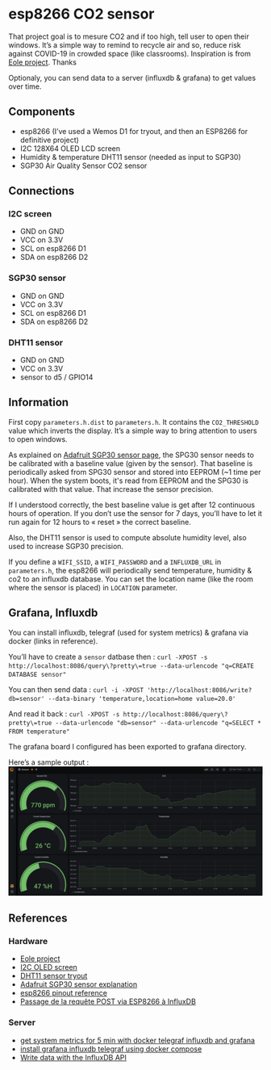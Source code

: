 # esp8266 CO2 sensor

That project goal is to mesure CO2 and if too high, tell user to open their windows.
It’s a simple way to remind to recycle air and so, reduce risk against COVID-19 in crowded space (like classrooms).
Inspiration is from [Eole project](http://lafabrique.centralesupelec.fr/projetco2/). Thanks

Optionaly, you can send data to a server (influxdb & grafana) to get values over time.

## Components

 * esp8266 (I’ve used a Wemos D1 for tryout, and then an ESP8266 for definitive project)
 * I2C 128X64 OLED LCD screen
 * Humidity & temperature DHT11 sensor (needed as input to SGP30)
 * SGP30 Air Quality Sensor CO2 sensor

## Connections

### I2C screen

 * GND on GND
 * VCC on 3.3V
 * SCL on esp8266 D1
 * SDA on esp8266 D2

### SGP30 sensor

 * GND on GND
 * VCC on 3.3V
 * SCL on esp8266 D1
 * SDA on esp8266 D2

### DHT11 sensor

 * GND on GND
 * VCC on 3.3V
 * sensor to d5 / GPIO14

## Information

First copy `parameters.h.dist` to `parameters.h`.
It contains the `CO2_THRESHOLD` value which inverts the display.
It’s a simple way to bring attention to users to open windows.

As explained on  [Adafruit SGP30 sensor page](https://learn.adafruit.com/adafruit-sgp30-gas-tvoc-eco2-mox-sensor/arduino-code), the SPG30 sensor needs to be calibrated with a baseline value (given by the sensor).
That baseline is periodically asked from SPG30 sensor and stored into EEPROM (~1 time per hour).
When the system boots, it's read from EEPROM and the SPG30 is calibrated with that value. That increase the sensor precision.

If I understood correctly, the best baseline value is get after 12 continuous hours of operation. If you don’t use the sensor for 7 days, you’ll have to let it run again for 12 hours to « reset » the correct baseline.

Also, the DHT11 sensor is used to compute absolute humidity level, also used to increase SGP30 precision.

If you define a `WIFI_SSID`, a `WIFI_PASSWORD` and a `INFLUXDB_URL` in `parameters.h`, the esp8266 will periodically send temperature, humidity & co2 to an influxdb database. You can set the location name (like the room where the sensor is placed) in `LOCATION` parameter.

## Grafana, Influxdb

You can install influxdb, telegraf (used for system metrics) & grafana via docker (links in reference).

You’ll have to create a `sensor` datbase then : `curl -XPOST -s http://localhost:8086/query\?pretty\=true --data-urlencode "q=CREATE DATABASE sensor"`

You can then send data :
`curl -i -XPOST 'http://localhost:8086/write?db=sensor' --data-binary 'temperature,location=home value=20.0'`

And read it back :
`curl -XPOST -s http://localhost:8086/query\?pretty\=true --data-urlencode "db=sensor" --data-urlencode "q=SELECT * FROM temperature"`

The grafana board I configured has been exported to grafana directory.

Here’s a sample output :
![Screenshot of grafana dashboard](./grafana/grafana.png 'Dashboard')


## References

### Hardware

  * [Eole project](http://lafabrique.centralesupelec.fr/projetco2/)
  * [I2C OLED screen](https://randomnerdtutorials.com/esp8266-0-96-inch-oled-display-with-arduino-ide/)
  * [DHT11 sensor tryout](https://hackaday.io/project/175689/log/185783-humidity-temperature-module)
  * [Adafruit SGP30 sensor explanation](https://learn.adafruit.com/adafruit-sgp30-gas-tvoc-eco2-mox-sensor/arduino-code)
  * [esp8266 pinout reference](https://randomnerdtutorials.com/esp8266-pinout-reference-gpios/)
  * [Passage de la requête POST via ESP8266 à InfluxDB](https://stackoverrun.com/fr/q/10514644)

### Server

  * [get system metrics for 5 min with docker telegraf influxdb and grafana](https://towardsdatascience.com/get-system-metrics-for-5-min-with-docker-telegraf-influxdb-and-grafana-97cfd957f0ac)
  * [install grafana influxdb telegraf using docker compose](https://dev.to/project42/install-grafana-influxdb-telegraf-using-docker-compose-56e9)
  * [Write data with the InfluxDB API](https://docs.influxdata.com/influxdb/v1.8/guides/write_data/)
